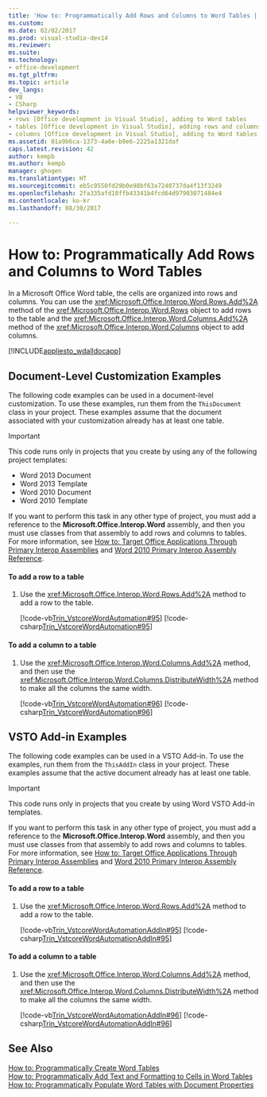 ```yaml
---
title: 'How to: Programmatically Add Rows and Columns to Word Tables | Microsoft Docs'
ms.custom: 
ms.date: 02/02/2017
ms.prod: visual-studio-dev14
ms.reviewer: 
ms.suite: 
ms.technology:
- office-development
ms.tgt_pltfrm: 
ms.topic: article
dev_langs:
- VB
- CSharp
helpviewer_keywords:
- rows [Office development in Visual Studio], adding to Word tables
- tables [Office development in Visual Studio], adding rows and columns
- columns [Office development in Visual Studio], adding to Word tables
ms.assetid: 01a9b6ca-1373-4a6e-b9e6-2225a1321daf
caps.latest.revision: 42
author: kempb
ms.author: kempb
manager: ghogen
ms.translationtype: HT
ms.sourcegitcommit: eb5c9550fd29b0e98bf63a7240737da4f13f3249
ms.openlocfilehash: 2fa335afd18ffb43341b4fcd64d97903071484e4
ms.contentlocale: ko-kr
ms.lasthandoff: 08/30/2017

---
```

# <a name="how-to-programmatically-add-rows-and-columns-to-word-tables"></a>How to: Programmatically Add Rows and Columns to Word Tables
  In a Microsoft Office Word table, the cells are organized into rows and columns. You can use the <xref:Microsoft.Office.Interop.Word.Rows.Add%2A> method of the <xref:Microsoft.Office.Interop.Word.Rows> object to add rows to the table and the <xref:Microsoft.Office.Interop.Word.Columns.Add%2A> method of the <xref:Microsoft.Office.Interop.Word.Columns> object to add columns.  
  
 [!INCLUDE[appliesto_wdalldocapp](../vsto/includes/appliesto-wdalldocapp-md.md)]  
  
## <a name="document-level-customization-examples"></a>Document-Level Customization Examples  
 The following code examples can be used in a document-level customization. To use these examples, run them from the `ThisDocument` class in your project. These examples assume that the document associated with your customization already has at least one table.  
  
> [!IMPORTANT]  
>  This code runs only in projects that you create by using any of the following project templates:  
>   
>  -   Word 2013 Document  
> -   Word 2013 Template  
> -   Word 2010 Document  
> -   Word 2010 Template  
>   
>  If you want to perform this task in any other type of project, you must add a reference to the **Microsoft.Office.Interop.Word** assembly, and then you must use classes from that assembly to add rows and columns to tables. For more information, see [How to: Target Office Applications Through Primary Interop Assemblies](../vsto/how-to-target-office-applications-through-primary-interop-assemblies.md) and [Word 2010 Primary Interop Assembly Reference](http://go.microsoft.com/fwlink/?LinkId=189588).  
  
#### <a name="to-add-a-row-to-a-table"></a>To add a row to a table  
  
1.  Use the <xref:Microsoft.Office.Interop.Word.Rows.Add%2A> method to add a row to the table.  
  
     [!code-vb[Trin_VstcoreWordAutomation#95](../vsto/codesnippet/VisualBasic/Trin_VstcoreWordAutomationVB/ThisDocument.vb#95)]  [!code-csharp[Trin_VstcoreWordAutomation#95](../vsto/codesnippet/CSharp/Trin_VstcoreWordAutomationCS/ThisDocument.cs#95)]  
  
#### <a name="to-add-a-column-to-a-table"></a>To add a column to a table  
  
1.  Use the <xref:Microsoft.Office.Interop.Word.Columns.Add%2A> method, and then use the <xref:Microsoft.Office.Interop.Word.Columns.DistributeWidth%2A> method to make all the columns the same width.  
  
     [!code-vb[Trin_VstcoreWordAutomation#96](../vsto/codesnippet/VisualBasic/Trin_VstcoreWordAutomationVB/ThisDocument.vb#96)]  [!code-csharp[Trin_VstcoreWordAutomation#96](../vsto/codesnippet/CSharp/Trin_VstcoreWordAutomationCS/ThisDocument.cs#96)]  
  
## <a name="vsto-add-in-examples"></a>VSTO Add-in Examples  
 The following code examples can be used in a VSTO Add-in. To use the examples, run them from the `ThisAddIn` class in your project. These examples assume that the active document already has at least one table.  
  
> [!IMPORTANT]  
>  This code runs only in projects that you create by using Word VSTO Add-in templates.  
>   
>  If you want to perform this task in any other type of project, you must add a reference to the **Microsoft.Office.Interop.Word** assembly, and then you must use classes from that assembly to add rows and columns to tables. For more information, see [How to: Target Office Applications Through Primary Interop Assemblies](../vsto/how-to-target-office-applications-through-primary-interop-assemblies.md) and [Word 2010 Primary Interop Assembly Reference](http://go.microsoft.com/fwlink/?LinkId=189588).  
  
#### <a name="to-add-a-row-to-a-table"></a>To add a row to a table  
  
1.  Use the <xref:Microsoft.Office.Interop.Word.Rows.Add%2A> method to add a row to the table.  
  
     [!code-vb[Trin_VstcoreWordAutomationAddIn#95](../vsto/codesnippet/VisualBasic/Trin_VstcoreWordAutomationAddIn/ThisAddIn.vb#95)]  [!code-csharp[Trin_VstcoreWordAutomationAddIn#95](../vsto/codesnippet/CSharp/Trin_VstcoreWordAutomationAddIn/ThisAddIn.cs#95)]  
  
#### <a name="to-add-a-column-to-a-table"></a>To add a column to a table  
  
1.  Use the <xref:Microsoft.Office.Interop.Word.Columns.Add%2A> method, and then use the <xref:Microsoft.Office.Interop.Word.Columns.DistributeWidth%2A> method to make all the columns the same width.  
  
     [!code-vb[Trin_VstcoreWordAutomationAddIn#96](../vsto/codesnippet/VisualBasic/Trin_VstcoreWordAutomationAddIn/ThisAddIn.vb#96)]  [!code-csharp[Trin_VstcoreWordAutomationAddIn#96](../vsto/codesnippet/CSharp/Trin_VstcoreWordAutomationAddIn/ThisAddIn.cs#96)]  
  
## <a name="see-also"></a>See Also  
 [How to: Programmatically Create Word Tables](../vsto/how-to-programmatically-create-word-tables.md)   
 [How to: Programmatically Add Text and Formatting to Cells in Word Tables](../vsto/how-to-programmatically-add-text-and-formatting-to-cells-in-word-tables.md)   
 [How to: Programmatically Populate Word Tables with Document Properties](../vsto/how-to-programmatically-populate-word-tables-with-document-properties.md)  
  
  

